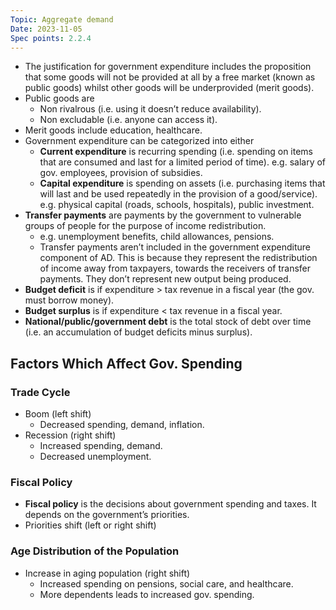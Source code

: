 ```yaml
---
Topic: Aggregate demand
Date: 2023-11-05
Spec points: 2.2.4
---
```

* The justification for government expenditure includes the proposition that some goods will not be provided at all by a free market (known as public goods) whilst other goods will be underprovided (merit goods).
* Public goods are
    * Non rivalrous (i.e. using it doesn’t reduce availability).
    * Non excludable (i.e. anyone can access it).
* Merit goods include education, healthcare.
* Government expenditure can be categorized into either
    * **Current expenditure** is recurring spending (i.e. spending on items that are consumed and last for a limited period of time).
    e.g. salary of gov. employees, provision of subsidies.
    * **Capital expenditure** is spending on assets (i.e. purchasing items that will last and be used repeatedly in the provision of a good/service).
    e.g. physical capital (roads, schools, hospitals), public investment.
* **Transfer payments** are payments by the government to vulnerable groups of people for the purpose of income redistribution.
    * e.g. unemployment benefits, child allowances, pensions.
    * Transfer payments aren’t included in the government expenditure component of AD. This is because they represent the redistribution of income away from taxpayers, towards the receivers of transfer payments. They don’t represent new output being produced.
* **Budget deficit** is if expenditure > tax revenue in a fiscal year (the gov. must borrow money).
* **Budget surplus** is if expenditure < tax revenue in a fiscal year.
* **National/public/government debt** is the total stock of debt over time (i.e. an accumulation of budget deficits minus surplus).

## Factors Which Affect Gov. Spending

### Trade Cycle

* Boom (left shift)
    * Decreased spending, demand, inflation.
* Recession (right shift)
    * Increased spending, demand.
    * Decreased unemployment.

### Fiscal Policy

* **Fiscal policy** is the decisions about government spending and taxes. It depends on the government’s priorities.
* Priorities shift (left or right shift)

### Age Distribution of the Population

* Increase in aging population (right shift)
    * Increased spending on pensions, social care, and healthcare.
    * More dependents leads to increased gov. spending.